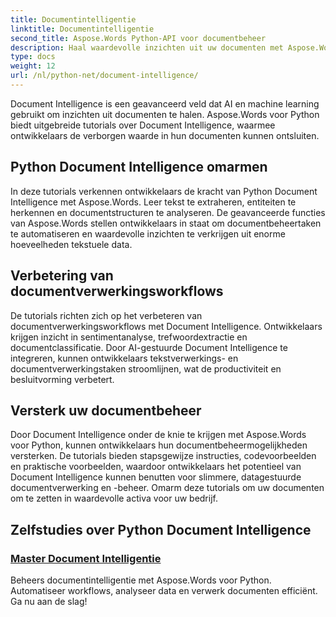 ```yaml
---
title: Documentintelligentie
linktitle: Documentintelligentie
second_title: Aspose.Words Python-API voor documentbeheer
description: Haal waardevolle inzichten uit uw documenten met Aspose.Words voor Python's Document Intelligence. Automatiseer analyse, tekstextractie en classificatie.
type: docs
weight: 12
url: /nl/python-net/document-intelligence/
---
```


Document Intelligence is een geavanceerd veld dat AI en machine learning gebruikt om inzichten uit documenten te halen. Aspose.Words voor Python biedt uitgebreide tutorials over Document Intelligence, waarmee ontwikkelaars de verborgen waarde in hun documenten kunnen ontsluiten.

## Python Document Intelligence omarmen

In deze tutorials verkennen ontwikkelaars de kracht van Python Document Intelligence met Aspose.Words. Leer tekst te extraheren, entiteiten te herkennen en documentstructuren te analyseren. De geavanceerde functies van Aspose.Words stellen ontwikkelaars in staat om documentbeheertaken te automatiseren en waardevolle inzichten te verkrijgen uit enorme hoeveelheden tekstuele data.

## Verbetering van documentverwerkingsworkflows

De tutorials richten zich op het verbeteren van documentverwerkingsworkflows met Document Intelligence. Ontwikkelaars krijgen inzicht in sentimentanalyse, trefwoordextractie en documentclassificatie. Door AI-gestuurde Document Intelligence te integreren, kunnen ontwikkelaars tekstverwerkings- en documentverwerkingstaken stroomlijnen, wat de productiviteit en besluitvorming verbetert.

## Versterk uw documentbeheer

Door Document Intelligence onder de knie te krijgen met Aspose.Words voor Python, kunnen ontwikkelaars hun documentbeheermogelijkheden versterken. De tutorials bieden stapsgewijze instructies, codevoorbeelden en praktische voorbeelden, waardoor ontwikkelaars het potentieel van Document Intelligence kunnen benutten voor slimmere, datagestuurde documentverwerking en -beheer. Omarm deze tutorials om uw documenten om te zetten in waardevolle activa voor uw bedrijf.

## Zelfstudies over Python Document Intelligence
### [Master Document Intelligentie](./master-document-intelligence/)
Beheers documentintelligentie met Aspose.Words voor Python. Automatiseer workflows, analyseer data en verwerk documenten efficiënt. Ga nu aan de slag!